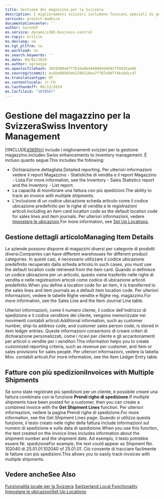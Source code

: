 ```yaml
---
title: Gestione del magazzino per la Svizzera
description: I miglioramenti svizzeri includono funzioni speciali di gestione magazzino.
services: project-madeira
documentationcenter: ''
author: SorenGP
ms.service: dynamics365-business-central
ms.topic: article
ms.devlang: na
ms.tgt_pltfrm: na
ms.workload: na
ms.search.keywords: ''
ms.date: 04/01/2019
ms.author: sgroespe
ms.openlocfilehash: 3659380a67f7b16a8b44400d4d4691ff0935aa06
ms.sourcegitcommit: acbbe80503e61296310ea7f787a9d7f4bc6dccd7
ms.translationtype: HT
ms.contentlocale: it-CH
ms.lasthandoff: 08/12/2019
ms.locfileid: "1870567"
---
```

# <a name="swiss-inventory-management"></a><span data-ttu-id="65d6e-103">Gestione del magazzino per la Svizzera</span><span class="sxs-lookup"><span data-stu-id="65d6e-103">Swiss Inventory Management</span></span>
[!INCLUDE[d365fin](../../includes/d365fin_md.md)] <span data-ttu-id="65d6e-104">include i miglioramenti svizzeri per la gestione magazzino.</span><span class="sxs-lookup"><span data-stu-id="65d6e-104">includes Swiss enhancements to inventory management.</span></span> <span data-ttu-id="65d6e-105">È incluso quanto segue:</span><span class="sxs-lookup"><span data-stu-id="65d6e-105">This includes the following:</span></span>  

- <span data-ttu-id="65d6e-106">Dichiarazione dettagliata.</span><span class="sxs-lookup"><span data-stu-id="65d6e-106">Detailed reporting.</span></span>  <span data-ttu-id="65d6e-107">Per ulteriori informazioni vedere il report Magazzino - Statistiche di vendita e il report Magazzino - Lista.</span><span class="sxs-lookup"><span data-stu-id="65d6e-107">For more information, see the Inventory - Sales Statistics report and the Inventory - List report.</span></span>  
- <span data-ttu-id="65d6e-108">La capacità di monitorare una fattura con più spedizioni.</span><span class="sxs-lookup"><span data-stu-id="65d6e-108">The ability to track an invoice with multiple shipments.</span></span>  
- <span data-ttu-id="65d6e-109">L'inclusione di un codice ubicazione scheda articolo come il codice ubicazione predefinito per le righe di vendita e le registrazioni articoli.</span><span class="sxs-lookup"><span data-stu-id="65d6e-109">Including an item card location code as the default location code for sales lines and item journals.</span></span> <span data-ttu-id="65d6e-110">Per ulteriori informazioni, vedere [Impostare le ubicazioni](../../inventory-how-setup-locations.md).</span><span class="sxs-lookup"><span data-stu-id="65d6e-110">For more information, see [Set Up Locations](../../inventory-how-setup-locations.md).</span></span>

## <a name="managing-item-details"></a><span data-ttu-id="65d6e-111">Gestione dettagli articolo</span><span class="sxs-lookup"><span data-stu-id="65d6e-111">Managing Item Details</span></span>  
<span data-ttu-id="65d6e-112">Le aziende possono disporre di magazzini diversi per categorie di prodotti diversi.</span><span class="sxs-lookup"><span data-stu-id="65d6e-112">Companies can have different warehouses for different product categories.</span></span> <span data-ttu-id="65d6e-113">In questi casi, è necessario utilizzare il codice ubicazione predefinito recuperato dalla scheda articolo.</span><span class="sxs-lookup"><span data-stu-id="65d6e-113">In such cases, you must use the default location code retrieved from the item card.</span></span> <span data-ttu-id="65d6e-114">Quando si definisce un codice ubicazione per un articolo, questo viene trasferito nelle righe di vendita e nelle registrazioni articoli come codice di ubicazione articoli predefinito.</span><span class="sxs-lookup"><span data-stu-id="65d6e-114">When you define a location code for an item, it is transferred to the sales lines and item journals as a default item location code.</span></span> <span data-ttu-id="65d6e-115">Per ulteriori informazioni, vedere le tabelle Righe vendite e Righe reg. magazzino.</span><span class="sxs-lookup"><span data-stu-id="65d6e-115">For more information, see the Sales Line and the Item Journal Line table.</span></span>  

<span data-ttu-id="65d6e-116">Ulteriori informazioni, come il numero cliente, il codice dell'indirizzo di spedizione e il codice venditore del cliente, vengono memorizzate nei movimenti contabili articoli.</span><span class="sxs-lookup"><span data-stu-id="65d6e-116">Additional information, such as customer number, ship-to address code, and customer sales person code, is stored in item ledger entries.</span></span> <span data-ttu-id="65d6e-117">Queste informazioni consentono di creare criteri di dichiarazione personalizzati, come i ricavi per cliente e gli accantonamenti per articoli o vendite per i venditori.</span><span class="sxs-lookup"><span data-stu-id="65d6e-117">This information helps you to create customized reporting criteria, such as revenue per customer, and item or sales provisions for sales people.</span></span> <span data-ttu-id="65d6e-118">Per ulteriori informazioni, vedere la tabella Mov. contabili articoli.</span><span class="sxs-lookup"><span data-stu-id="65d6e-118">For more information, see the Item Ledger Entry table.</span></span>  

## <a name="invoices-with-multiple-shipments"></a><span data-ttu-id="65d6e-119">Fatture con più spedizioni</span><span class="sxs-lookup"><span data-stu-id="65d6e-119">Invoices with Multiple Shipments</span></span>  
<span data-ttu-id="65d6e-120">Se sono state registrate più spedizioni per un cliente, è possibile creare una fattura combinata con la funzione **Prendi righe di spedizione**.</span><span class="sxs-lookup"><span data-stu-id="65d6e-120">If multiple shipments have been posted for a customer, then you can create a combined invoice with the **Get Shipment Lines** function.</span></span> <span data-ttu-id="65d6e-121">Per ulteriori informazioni, vedere la pagina Prendi righe di spedizione.</span><span class="sxs-lookup"><span data-stu-id="65d6e-121">For more information, see the Get Shipment Lines page.</span></span> <span data-ttu-id="65d6e-122">Quando si utilizza questa funzione, il testo creato nelle righe della fattura include informazioni sul numero di spedizione e sulla data di spedizione.</span><span class="sxs-lookup"><span data-stu-id="65d6e-122">When you use this function, the text created on the invoice lines includes information about the shipment number and the shipment date.</span></span> <span data-ttu-id="65d6e-123">Ad esempio, il testo potrebbe essere Nr. spedizione</span><span class="sxs-lookup"><span data-stu-id="65d6e-123">For example, the text could appear as Shipment No.</span></span> <span data-ttu-id="65d6e-124">102040 di 25.01.01.</span><span class="sxs-lookup"><span data-stu-id="65d6e-124">102040 of 25.01.01.</span></span> <span data-ttu-id="65d6e-125">Ciò consente di tracciare facilmente le fatture con più spedizioni.</span><span class="sxs-lookup"><span data-stu-id="65d6e-125">This allows you to easily track invoices with multiple shipments.</span></span>  

## <a name="see-also"></a><span data-ttu-id="65d6e-126">Vedere anche</span><span class="sxs-lookup"><span data-stu-id="65d6e-126">See Also</span></span>  
<span data-ttu-id="65d6e-127">[Funzionalità locale per la Svizzera](switzerland-local-functionality.md) </span><span class="sxs-lookup"><span data-stu-id="65d6e-127">[Switzerland Local Functionality](switzerland-local-functionality.md) </span></span>  
[<span data-ttu-id="65d6e-128">Impostare le ubicazioni</span><span class="sxs-lookup"><span data-stu-id="65d6e-128">Set Up Locations</span></span>](../../inventory-how-setup-locations.md)
